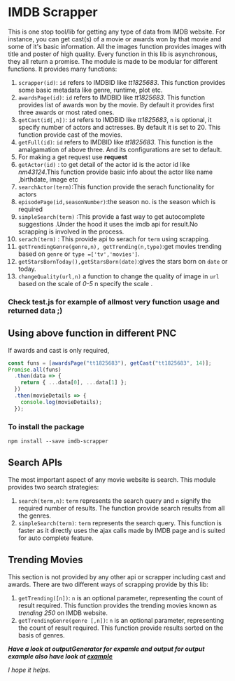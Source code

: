 # IMDB Scrapper

This is one stop tool/lib for getting any type of data from IMDB website. For instance, you can get cast(s) of a movie or awards won by that movie and some of it's basic information. All the images function provides images with title and poster of high quality.
Every function in this lib is asynchronous, they all return a promise. The module is made to be modular for different functions. It provides many functions:

1.  `scrapper(id)`: `id` refers to IMDBID like _tt1825683_. This function provides some basic metadata like genre, runtime, plot etc.
2.  `awardsPage(id)`: `id` refers to IMDBID like _tt1825683_. This function provides list of awards won by the movie. By default it provides first three awards or most rated ones.
3.  `getCast(id[,n])`: `id` refers to IMDBID like _tt1825683_, `n` is optional, it specify number of actors and actresses. By default it is set to 20. This function provide cast of the movies.
4.  `getFull(id)`: `id` refers to IMDBID like _tt1825683_. This function is the amalgamation of above three. And its configurations are set to default.
5.  For making a get request use **request**
6.  `getActor(id)` : to get detail of the actor id is the actor id like _nm43124_.This function provide basic info about the actor like name ,birthdate, image etc
7.  `searchActor(term)`:This function provide the serach functionality for actors
8.  `episodePage(id,seasonNumber)`:the season no. is the season which is required
9.  `simpleSearch(term)` :This provide a fast way to get autocomplete suggestions .Under the hood it uses the imdb api for result.No scrapping is involved in the process.
10. `serach(term)` : This provide api to serach for `term` using scrapping.
11. `getTrendingGenre(genre,n), getTrending(n,type)`:get movies trending based on `genre` or `type =['tv','movies']`.
12. `getStarsBornToday(),getStarsBorn(date)`:gives the stars born on `date` or today.
13. `changeQuality(url,n)` a function to change the quality of image in `url` based on the scale of _0-5_ n specify the scale .

### Check test.js for example of allmost very function usage and returned data ;)

## Using above function in different PNC

If awards and cast is only required,

```javascript
const funs = [awardsPage("tt1825683"), getCast("tt1825683", 14)];
Promise.all(funs)
  .then(data => {
    return { ...data[0], ...data[1] };
  })
  .then(movieDetails => {
    console.log(movieDetails);
  });
```

### To install the package

```
npm install --save imdb-scrapper
```

## Search APIs

The most important aspect of any movie website is search. This module provides two search strategies:

1.  `search(term,n)`: `term` represents the search query and `n` signify the required number of results. The
    function provide search results from all the genres.
2.  `simpleSearch(term)`: `term` represents the search query. This function is faster as it directly uses
    the ajax calls made by IMDB page and is suited for auto complete feature.

## Trending Movies

This section is not provided by any other api or scrapper including cast and awards.
There are two different ways of scrapping provide by this lib:

1.  `getTrending([n])`: `n` is an optional parameter, representing the count of result required. This function provides
    the trending movies known as _trending 250_ on IMDB website.
2.  `getTrendingGenre(genre [,n])`: `n` is an optional parameter, representing the count of result required. This function provide results sorted on the basis of genres.

**_Have a look at outputGenerator for expamle and output for output example also have look at [example](imdb-scrapper/EXAMPLE.md)_**

_I hope it helps._
